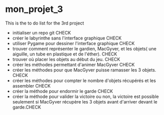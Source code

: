 # mon_projet_3

This is the to do list for the 3rd project

- initialiser un repo git    CHECK
- créer le labyrinthe sans l'interface graphique	CHECK
- utiliser Pygame pour dessiner l'interface graphique	CHECK
- trouver comment représenter le gardien, MacGyver, et les objets( une aiguille, un tube en plastique et de l'éther). CHECK
- trouver où placer les objets au début du jeu. CHECK
- créer les méthodes permettant d'animer MacGyver	CHECK
- créer les méthodes pour que MacGyver puisse ramasser les 3 objets. CHECK
- créer les méthodes pour compter le nombre d'objets récupérés et les assembler CHECK
- créer la méthode pour endormir le garde CHECK
- créer la méthode pour valider la victoire ou non, la victoire est possible seulement si MacGyver récupère les 3 objets avant d'arriver devant le garde.CHECK
